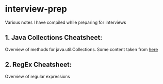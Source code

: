 # interview-prep
Various notes I have compiled while preparing for interviews

## 1. Java Collections Cheatsheet:
Overview of methods for java.util.Collections. Some content taken from [here](https://courses.cs.washington.edu/courses/cse143/17su/exams/final/cheat_sheet.pdf)

## 2. RegEx Cheatsheet:
Overview of regular expressions
